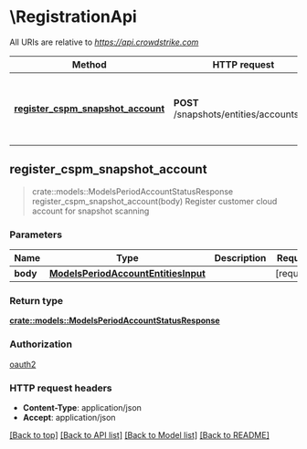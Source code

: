 # \RegistrationApi

All URIs are relative to *https://api.crowdstrike.com*

Method | HTTP request | Description
------------- | ------------- | -------------
[**register_cspm_snapshot_account**](RegistrationApi.md#register_cspm_snapshot_account) | **POST** /snapshots/entities/accounts/v1 | Register customer cloud account for snapshot scanning



## register_cspm_snapshot_account

> crate::models::ModelsPeriodAccountStatusResponse register_cspm_snapshot_account(body)
Register customer cloud account for snapshot scanning

### Parameters


Name | Type | Description  | Required | Notes
------------- | ------------- | ------------- | ------------- | -------------
**body** | [**ModelsPeriodAccountEntitiesInput**](ModelsPeriodAccountEntitiesInput.md) |  | [required] |

### Return type

[**crate::models::ModelsPeriodAccountStatusResponse**](models.AccountStatusResponse.md)

### Authorization

[oauth2](../README.md#oauth2)

### HTTP request headers

- **Content-Type**: application/json
- **Accept**: application/json

[[Back to top]](#) [[Back to API list]](../README.md#documentation-for-api-endpoints) [[Back to Model list]](../README.md#documentation-for-models) [[Back to README]](../README.md)
